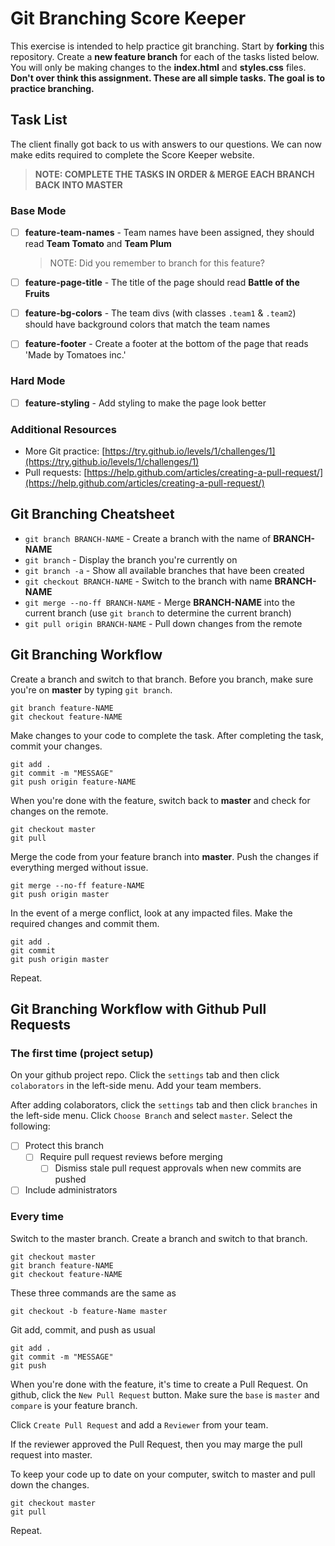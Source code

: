 # Git Branching Score Keeper

This exercise is intended to help practice git branching. Start by **forking** this repository. Create a **new feature branch** for each of the tasks listed below. You will only be making changes to the **index.html** and **styles.css** files. **Don't over think this assignment. These are all simple tasks. The goal is to practice branching.**

## Task List

The client finally got back to us with answers to our questions. We can now make edits required to complete the Score Keeper website.

> **NOTE: COMPLETE THE TASKS IN ORDER & MERGE EACH BRANCH BACK INTO MASTER**

### Base Mode

- [ ] **feature-team-names** - Team names have been assigned, they should read **Team Tomato** and **Team Plum**

   > NOTE: Did you remember to branch for this feature?

- [ ] **feature-page-title** - The title of the page should read **Battle of the Fruits**
- [ ] **feature-bg-colors** - The team divs (with classes `.team1` & `.team2`) should have background colors that match the team names
- [ ] **feature-footer** - Create a footer at the bottom of the page that reads 'Made by Tomatoes inc.'


### Hard Mode

- [ ] **feature-styling** - Add styling to make the page look better

### Additional Resources

- More Git practice: [https://try.github.io/levels/1/challenges/1](https://try.github.io/levels/1/challenges/1)
- Pull requests: [https://help.github.com/articles/creating-a-pull-request/](https://help.github.com/articles/creating-a-pull-request/)


## Git Branching Cheatsheet

- `git branch BRANCH-NAME` - Create a branch with the name of **BRANCH-NAME**
- `git branch` - Display the branch you're currently on
- `git branch -a` - Show all available branches that have been created
- `git checkout BRANCH-NAME` - Switch to the branch with name **BRANCH-NAME**
- `git merge --no-ff BRANCH-NAME` - Merge **BRANCH-NAME** into the current branch (use `git branch` to determine the current branch)
- `git pull origin BRANCH-NAME` - Pull down changes from the remote

## Git Branching Workflow

Create a branch and switch to that branch. Before you branch, make sure you're on **master** by typing `git branch`.

```
git branch feature-NAME
git checkout feature-NAME
```

Make changes to your code to complete the task. After completing the task, commit your changes.

```
git add .
git commit -m "MESSAGE"
git push origin feature-NAME
```

When you're done with the feature, switch back to **master** and check for changes on the remote.

```
git checkout master
git pull
```

Merge the code from your feature branch into **master**. Push the changes if everything merged without issue.

```
git merge --no-ff feature-NAME
git push origin master
```

In the event of a merge conflict, look at any impacted files. Make the required changes and commit them.

```
git add .
git commit
git push origin master
```

Repeat.


## Git Branching Workflow with Github Pull Requests

### The first time (project setup)

On your github project repo. Click the `settings` tab and then click `colaborators` in the left-side menu. Add your team members.

After adding colaborators, click the `settings` tab and then click `branches` in the left-side menu. Click `Choose Branch` and select `master`. Select the following:

- [ ] Protect this branch
  - [ ] Require pull request reviews before merging
    - [ ] Dismiss stale pull request approvals when new commits are pushed
- [ ] Include administrators

### Every time

Switch to the master branch. Create a branch and switch to that branch.

```
git checkout master
git branch feature-NAME
git checkout feature-NAME
```

These three commands are the same as

```
git checkout -b feature-Name master
```

Git add, commit, and push as usual

```
git add .
git commit -m "MESSAGE"
git push
```

When you're done with the feature, it's time to create a Pull Request. On github, click the `New Pull Request` button. Make sure the `base` is `master` and `compare` is your feature branch.

Click `Create Pull Request` and add a `Reviewer` from your team.

If the reviewer approved the Pull Request, then you may marge the pull request into master.

To keep your code up to date on your computer, switch to master and pull down the changes.

```
git checkout master
git pull
```

Repeat.


